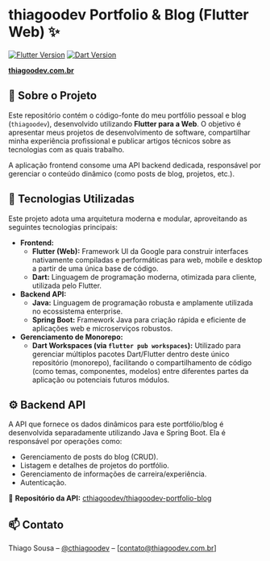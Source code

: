 # thiagoodev Portfolio & Blog (Flutter Web) ✨

[![Flutter Version](https://img.shields.io/badge/Flutter-Stable-blue?logo=flutter)](https://flutter.dev)
[![Dart Version](https://img.shields.io/badge/Dart-Stable-blue?logo=dart)](https://dart.dev)

**[thiagoodev.com.br]**

## 📖 Sobre o Projeto

Este repositório contém o código-fonte do meu portfólio pessoal e blog (`thiagoodev`), desenvolvido utilizando **Flutter para a Web**. O objetivo é apresentar meus projetos de desenvolvimento de software, compartilhar minha experiência profissional e publicar artigos técnicos sobre as tecnologias com as quais trabalho.

A aplicação frontend consome uma API backend dedicada, responsável por gerenciar o conteúdo dinâmico (como posts de blog, projetos, etc.).

## 🚀 Tecnologias Utilizadas

Este projeto adota uma arquitetura moderna e modular, aproveitando as seguintes tecnologias principais:

* **Frontend:**
    * **Flutter (Web):** Framework UI da Google para construir interfaces nativamente compiladas e performáticas para web, mobile e desktop a partir de uma única base de código.
    * **Dart:** Linguagem de programação moderna, otimizada para cliente, utilizada pelo Flutter.
* **Backend API:**
    * **Java:** Linguagem de programação robusta e amplamente utilizada no ecossistema enterprise.
    * **Spring Boot:** Framework Java para criação rápida e eficiente de aplicações web e microserviços robustos.
* **Gerenciamento de Monorepo:**
    * **Dart Workspaces (via `flutter pub workspaces`):** Utilizado para gerenciar múltiplos pacotes Dart/Flutter dentro deste único repositório (monorepo), facilitando o compartilhamento de código (como temas, componentes, modelos) entre diferentes partes da aplicação ou potenciais futuros módulos.

## ⚙️ Backend API

A API que fornece os dados dinâmicos para este portfólio/blog é desenvolvida separadamente utilizando Java e Spring Boot. Ela é responsável por operações como:

* Gerenciamento de posts do blog (CRUD).
* Listagem e detalhes de projetos do portfólio.
* Gerenciamento de informações de carreira/experiência.
* Autenticação.

🔗 **Repositório da API:** [cthiagoodev/thiagoodev-portfolio-blog](https://github.com/cthiagoodev/thiagoodev-portfolio-blog)

## 📫 Contato

Thiago Sousa – [@cthiagoodev](https://github.com/cthiagoodev) – [contato@thiagoodev.com.br]

[thiagoodev.com.br]: #
